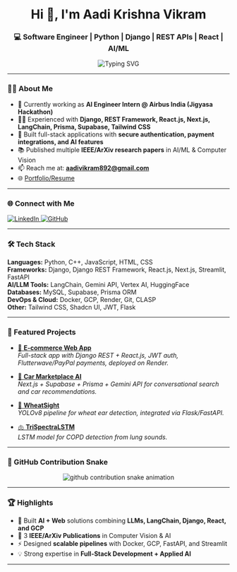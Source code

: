 <h1 align="center">Hi 👋, I'm Aadi Krishna Vikram</h1>
<h3 align="center">💻 Software Engineer | Python | Django | REST APIs | React | AI/ML</h3>

<p align="center">
  <img src="https://readme-typing-svg.demolab.com?font=Fira+Code&weight=500&pause=1000&color=4DB6AC&center=true&vCenter=true&width=435&lines=Full-Stack+Developer;Python+%7C+Django+%7C+REST+API;React+%7C+Next.js+%7C+JavaScript;LangChain+%7C+LLMs+%7C+AI+Applications" alt="Typing SVG" />
</p>

---

### 👨‍💻 About Me
- 🔭 Currently working as **AI Engineer Intern @ Airbus India (Jigyasa Hackathon)**  
- 🧑‍💻 Experienced with **Django, REST Framework, React.js, Next.js, LangChain, Prisma, Supabase, Tailwind CSS**  
- 🚀 Built full-stack applications with **secure authentication, payment integrations, and AI features**  
- 📚 Published multiple **IEEE/ArXiv research papers** in AI/ML & Computer Vision  
- 📫 Reach me at: **aadivikram892@gmail.com**  
- 🌐 [Portfolio/Resume](https://drive.google.com/file/d/1rVENT8BlHUzyYL6IzM2-iCNuxmwjRpc-/view?usp=sharing)  

---

### 🌐 Connect with Me
<p align="left">
  <a href="https://www.linkedin.com/in/aadivikram368/" target="_blank">
    <img src="https://img.shields.io/badge/LinkedIn-Connect-blue?logo=linkedin&style=for-the-badge" alt="LinkedIn"/>
  </a>
  <a href="https://github.com/aadivik" target="_blank">
    <img src="https://img.shields.io/badge/GitHub-Follow-black?logo=github&style=for-the-badge" alt="GitHub"/>
  </a>
</p>

---

### 🛠️ Tech Stack
**Languages:** Python, C++, JavaScript, HTML, CSS  
**Frameworks:** Django, Django REST Framework, React.js, Next.js, Streamlit, FastAPI  
**AI/LLM Tools:** LangChain, Gemini API, Vertex AI, HuggingFace  
**Databases:** MySQL, Supabase, Prisma ORM  
**DevOps & Cloud:** Docker, GCP, Render, Git, CLASP  
**Other:** Tailwind CSS, Shadcn UI, JWT, Flask  

---

### 📌 Featured Projects

- [🛒 **E-commerce Web App**](https://newshop-ohta.onrender.com/)  
  *Full-stack app with Django REST + React.js, JWT auth, Flutterwave/PayPal payments, deployed on Render.*  

- [🚗 **Car Marketplace AI**](https://github.com/aadivik/CAR_MARKETPLACE-AI)  
  *Next.js + Supabase + Prisma + Gemini API for conversational search and car recommendations.*  

- [🌾 **WheatSight**](https://github.com/aadivik/wheatsight)  
  *YOLOv8 pipeline for wheat ear detection, integrated via Flask/FastAPI.*  

- [🫁 **TriSpectraLSTM**](https://github.com/aadivik/copd-detection)  
  *LSTM model for COPD detection from lung sounds.*  

---

### 🐍 GitHub Contribution Snake

<p align="center">
  <picture>
    <source media="(prefers-color-scheme: dark)" srcset="https://raw.githubusercontent.com/aadivik/aadivik/output/github-contribution-grid-snake-dark.svg">
    <source media="(prefers-color-scheme: light)" srcset="https://raw.githubusercontent.com/aadivik/aadivik/output/github-contribution-grid-snake.svg">
    <img alt="github contribution snake animation" src="https://raw.githubusercontent.com/aadivik/aadivik/output/github-contribution-grid-snake.svg">
  </picture>
</p>



---

### 🏆 Highlights
- 🚀 Built **AI + Web** solutions combining **LLMs, LangChain, Django, React, and GCP**  
- 📝 3 **IEEE/ArXiv Publications** in Computer Vision & AI  
- ⚡ Designed **scalable pipelines** with Docker, GCP, FastAPI, and Streamlit  
- 💡 Strong expertise in **Full-Stack Development + Applied AI**  

---

